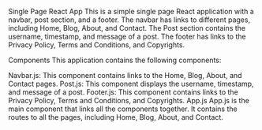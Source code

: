 Single Page React App
This is a simple single page React application with a navbar, post section, and a footer. The navbar has links to different pages, including Home, Blog, About, and Contact. The Post section contains the username, timestamp, and message of a post. The footer has links to the Privacy Policy, Terms and Conditions, and Copyrights.

Components
This application contains the following components:

Navbar.js: This component contains links to the Home, Blog, About, and Contact pages.
Post.js: This component displays the username, timestamp, and message of a post.
Footer.js: This component contains links to the Privacy Policy, Terms and Conditions, and Copyrights.
App.js
App.js is the main component that links all the components together. It contains the routes to all the pages, including Home, Blog, About, and Contact.

